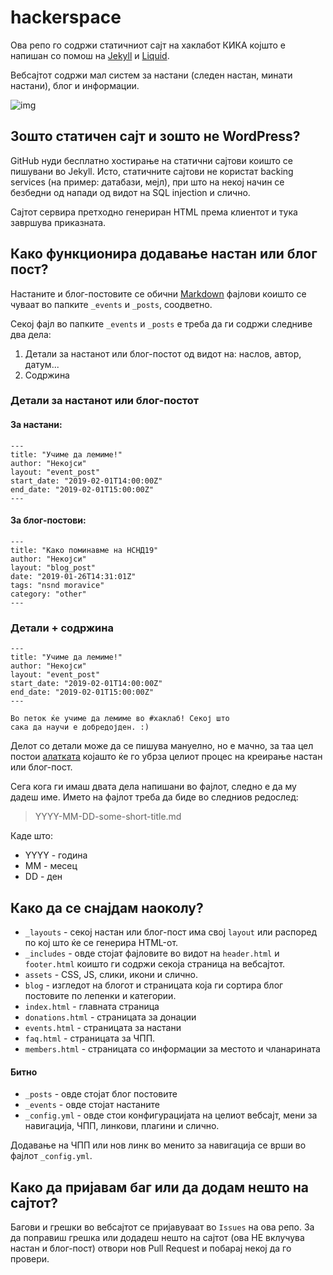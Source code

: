 # hackerspace
Ова репо го содржи статичниот сајт на хаклабот КИКА којшто е напишан со помош на [Jekyll](https://jekyllrb.com/) и [Liquid](https://shopify.github.io/liquid/).

Вебсајтот содржи мал систем за настани (следен настан, минати настани), блог и информации.

![img](https://i.imgur.com/5cBIZjp.png)


## Зошто статичен сајт и зошто не WordPress?

GitHub нуди бесплатно хостирање на статични сајтови коишто се пишувани во Jekyll. Исто,
статичните сајтови не користат backing services (на пример: датабази, мејл), при што на некој начин
се безбедни од напади од видот на SQL injection и слично.

Сајтот сервира претходно генериран HTML према клиентот и тука завршува приказната.

## Како функционира додавање настан или блог пост?

Настаните и блог-постовите се обични [Markdown](https://en.wikipedia.org/wiki/Markdown) фајлови коишто се чуваат во папките `_events` и `_posts`, соодветно.

Секој фајл во папките `_events` и `_posts` е треба да ги содржи следниве два дела:
1. Детали за настанот или блог-постот од видот на: наслов, автор, датум...
2. Содржина

### Детали за настанот или блог-постот

#### За настани:

```
---
title: "Учиме да лемиме!"
author: "Некојси"
layout: "event_post"
start_date: "2019-02-01T14:00:00Z"
end_date: "2019-02-01T15:00:00Z"
---
```

#### За блог-постови:

```
---
title: "Како поминавме на НСНД19"
author: "Некојси"
layout: "blog_post"
date: "2019-01-26T14:31:01Z"
tags: "nsnd moravice"
category: "other"
---
```

### Детали + содржина
```
---
title: "Учиме да лемиме!"
author: "Некојси"
layout: "event_post"
start_date: "2019-02-01T14:00:00Z"
end_date: "2019-02-01T15:00:00Z"
---

Во петок ќе учиме да лемиме во #хаклаб! Секој што
сака да научи е добредојден. :)
```

Делот со детали може да се пишува мануелно, но е мачно, за таа цел постои [алатката](https://google.com) којашто
ќе го убрза целиот процес на креирање настан или блог-пост.

Сега кога ги имаш двата дела напишани во фајлот, следно е да му дадеш име. Името на фајлот треба да биде во следниов редослед: 

> YYYY-MM-DD-some-short-title.md

Каде што:
- YYYY - година
- MM - месец
- DD - ден

## Како да се снајдам наоколу?

- `_layouts` - секој настан или блог-пост има свој `layout` или распоред по кој што ќе се генерира HTML-от.
- `_includes` - овде стојат фајловите во видот на `header.html` и `footer.html` коишто ги содржи секоја страница на вебсајтот.
- `assets` - CSS, JS, слики, икони и слично.
- `blog` - изгледот на блогот и страницата која ги сортира блог постовите по лепенки и категории.
- `index.html` - главната страница
- `donations.html` - страницата за донации
- `events.html` - страницата за настани
- `faq.html` - страницата за ЧПП.
- `members.html` - страницата со информации за местото и чланарината

#### Битно

- `_posts` - овде стојат блог постовите
- `_events` - овде стојат настаните
- `_config.yml` - овде стои конфигурацијата на целиот вебсајт, мени за навигација, ЧПП, линкови, плагини и слично.

Додавање на ЧПП или нов линк во менито за навигација се врши во фајлот `_config.yml`.

## Како да пријавам баг или да додам нешто на сајтот?

Багови и грешки во вебсајтот се пријавуваат во `Issues` на ова репо. За да поправиш грешка или додадеш нешто на сајтот (ова НЕ вклучува настан и блог-пост) отвори нов Pull Request и побарај некој да го провери.
